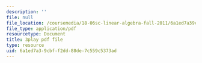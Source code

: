 ```yaml
---
description: ''
file: null
file_location: /coursemedia/18-06sc-linear-algebra-fall-2011/6a1ed7a39cbff2dd88de7c559c5373ad_MsIvs_6vC38.pdf
file_type: application/pdf
resourcetype: Document
title: 3play pdf file
type: resource
uid: 6a1ed7a3-9cbf-f2dd-88de-7c559c5373ad
---
```

